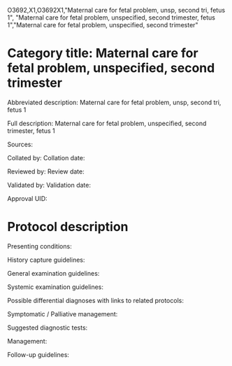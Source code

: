 O3692,X1,O3692X1,"Maternal care for fetal problem, unsp, second tri, fetus 1", "Maternal care for fetal problem, unspecified, second trimester, fetus 1","Maternal care for fetal problem, unspecified, second trimester"
# Category title: Maternal care for fetal problem, unspecified, second trimester

Abbreviated description: Maternal care for fetal problem, unsp, second tri, fetus 1

Full description: Maternal care for fetal problem, unspecified, second trimester, fetus 1

Sources:

Collated by:
Collation date:

Reviewed by:
Review date:

Validated by:
Validation date:

Approval UID:

# Protocol description

Presenting conditions:

History capture guidelines:

General examination guidelines:

Systemic examination guidelines:

Possible differential diagnoses with links to related protocols:

Symptomatic / Palliative management:

Suggested diagnostic tests:

Management:

Follow-up guidelines:
